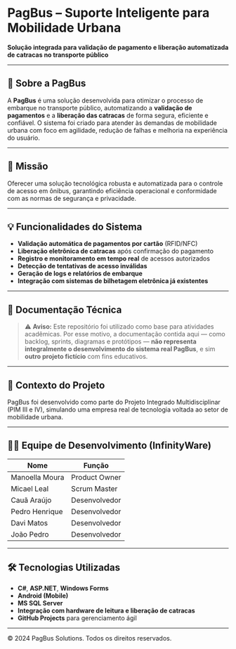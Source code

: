 # **PagBus – Suporte Inteligente para Mobilidade Urbana**
**Solução integrada para validação de pagamento e liberação automatizada de catracas no transporte público**

---

## 📌 Sobre a PagBus

A **PagBus** é uma solução desenvolvida para otimizar o processo de embarque no transporte público, automatizando a **validação de pagamentos** e a **liberação das catracas** de forma segura, eficiente e confiável. O sistema foi criado para atender às demandas de mobilidade urbana com foco em agilidade, redução de falhas e melhoria na experiência do usuário.

---

## 🎯 Missão

Oferecer uma solução tecnológica robusta e automatizada para o controle de acesso em ônibus, garantindo eficiência operacional e conformidade com as normas de segurança e privacidade.

---

## 💡 Funcionalidades do Sistema

- **Validação automática de pagamentos por cartão** (RFID/NFC)  
- **Liberação eletrônica de catracas** após confirmação do pagamento  
- **Registro e monitoramento em tempo real** de acessos autorizados  
- **Detecção de tentativas de acesso inválidas**  
- **Geração de logs e relatórios de embarque**  
- **Integração com sistemas de bilhetagem eletrônica já existentes**

---

## 📁 Documentação Técnica

> ⚠️ **Aviso:** Este repositório foi utilizado como base para atividades acadêmicas. Por esse motivo, a documentação contida aqui — como backlog, sprints, diagramas e protótipos — **não representa integralmente o desenvolvimento do sistema real PagBus**, e sim **outro projeto fictício** com fins educativos.

---

## 🧠 Contexto do Projeto

PagBus foi desenvolvido como parte do Projeto Integrado Multidisciplinar (PIM III e IV), simulando uma empresa real de tecnologia voltada ao setor de mobilidade urbana.

---

## 👨‍💻 Equipe de Desenvolvimento (InfinityWare)

| Nome            | Função            |
|-----------------|-------------------|
| Manoella Moura  | Product Owner     |
| Micael Leal     | Scrum Master      |
| Cauã Araújo     | Desenvolvedor     |
| Pedro Henrique  | Desenvolvedor     |
| Davi Matos      | Desenvolvedor     |
| João Pedro      | Desenvolvedor     |

---

## 🛠️ Tecnologias Utilizadas

- **C#**, **ASP.NET**, **Windows Forms**  
- **Android (Mobile)**  
- **MS SQL Server**  
- **Integração com hardware de leitura e liberação de catracas**  
- **GitHub Projects** para gerenciamento ágil  

---

© 2024 PagBus Solutions. Todos os direitos reservados.
